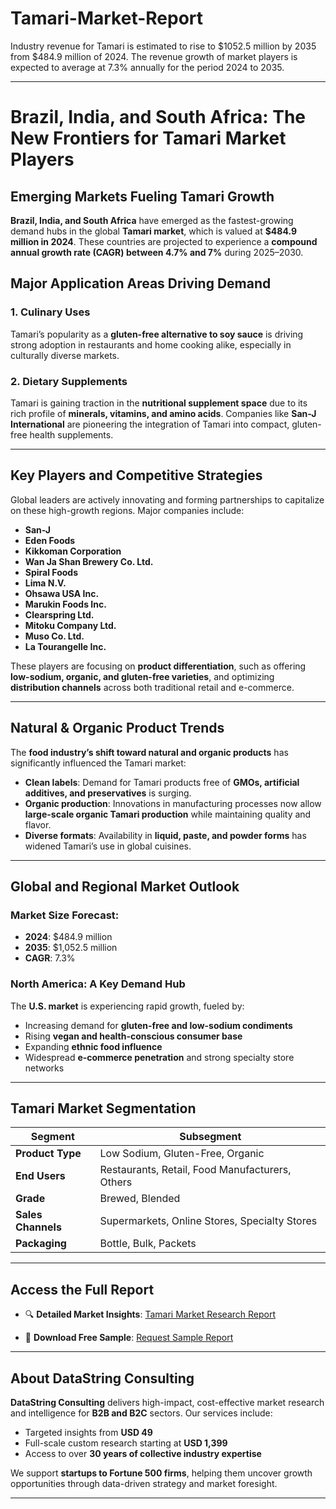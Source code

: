 # Tamari-Market-Report

Industry revenue for Tamari is estimated to rise to $1052.5 million by 2035 from $484.9 million of 2024. The revenue growth of market players is expected to average at 7.3% annually for the period 2024 to 2035.

---

# Brazil, India, and South Africa: The New Frontiers for Tamari Market Players

## Emerging Markets Fueling Tamari Growth

**Brazil, India, and South Africa** have emerged as the fastest-growing demand hubs in the global **Tamari market**, which is valued at **\$484.9 million in 2024**. These countries are projected to experience a **compound annual growth rate (CAGR) between 4.7% and 7%** during 2025–2030.

## Major Application Areas Driving Demand

### 1. **Culinary Uses**

Tamari’s popularity as a **gluten-free alternative to soy sauce** is driving strong adoption in restaurants and home cooking alike, especially in culturally diverse markets.

### 2. **Dietary Supplements**

Tamari is gaining traction in the **nutritional supplement space** due to its rich profile of **minerals, vitamins, and amino acids**. Companies like **San-J International** are pioneering the integration of Tamari into compact, gluten-free health supplements.

---

## Key Players and Competitive Strategies

Global leaders are actively innovating and forming partnerships to capitalize on these high-growth regions. Major companies include:

* **San-J**
* **Eden Foods**
* **Kikkoman Corporation**
* **Wan Ja Shan Brewery Co. Ltd.**
* **Spiral Foods**
* **Lima N.V.**
* **Ohsawa USA Inc.**
* **Marukin Foods Inc.**
* **Clearspring Ltd.**
* **Mitoku Company Ltd.**
* **Muso Co. Ltd.**
* **La Tourangelle Inc.**

These players are focusing on **product differentiation**, such as offering **low-sodium, organic, and gluten-free varieties**, and optimizing **distribution channels** across both traditional retail and e-commerce.

---

## Natural & Organic Product Trends

The **food industry’s shift toward natural and organic products** has significantly influenced the Tamari market:

* **Clean labels**: Demand for Tamari products free of **GMOs, artificial additives, and preservatives** is surging.
* **Organic production**: Innovations in manufacturing processes now allow **large-scale organic Tamari production** while maintaining quality and flavor.
* **Diverse formats**: Availability in **liquid, paste, and powder forms** has widened Tamari’s use in global cuisines.

---

## Global and Regional Market Outlook

### Market Size Forecast:

* **2024**: \$484.9 million
* **2035**: \$1,052.5 million
* **CAGR**: 7.3%

### North America: A Key Demand Hub

The **U.S. market** is experiencing rapid growth, fueled by:

* Increasing demand for **gluten-free and low-sodium condiments**
* Rising **vegan and health-conscious consumer base**
* Expanding **ethnic food influence**
* Widespread **e-commerce penetration** and strong specialty store networks

---

## Tamari Market Segmentation

| **Segment**        | **Subsegment**                                  |
| ------------------ | ----------------------------------------------- |
| **Product Type**   | Low Sodium, Gluten-Free, Organic                |
| **End Users**      | Restaurants, Retail, Food Manufacturers, Others |
| **Grade**          | Brewed, Blended                                 |
| **Sales Channels** | Supermarkets, Online Stores, Specialty Stores   |
| **Packaging**      | Bottle, Bulk, Packets                           |

---

## Access the Full Report

* 🔍 **Detailed Market Insights**:
  [Tamari Market Research Report](https://datastringconsulting.com/industry-analysis/tamari-market-research-report)

* 📘 **Download Free Sample**:
  [Request Sample Report](https://datastringconsulting.com/downloadsample/tamari-market-research-report)

---

## About DataString Consulting

**DataString Consulting** delivers high-impact, cost-effective market research and intelligence for **B2B and B2C** sectors. Our services include:

* Targeted insights from **USD 49**
* Full-scale custom research starting at **USD 1,399**
* Access to over **30 years of collective industry expertise**

We support **startups to Fortune 500 firms**, helping them uncover growth opportunities through data-driven strategy and market foresight.

---
